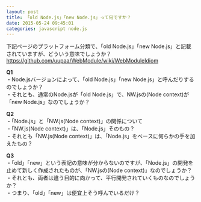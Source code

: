 ```yaml
---
layout: post
title: 「old Node.js」「new Node.js」って何ですか？
date: 2015-05-24 09:45:01
categories: javascript node.js
---
```

<p>下記ページのプラットフォーム分類で、「old Node.js」「new Node.js」と記載されていますが、どういう意味でしょうか？<br>
<a href="https://github.com/uupaa/WebModule/wiki/WebModuleIdiom" rel="nofollow">https://github.com/uupaa/WebModule/wiki/WebModuleIdiom</a></p>

<p><strong>Q1</strong><br>
・Node.jsバージョンによって、「old Node.js」「new Node.js」と呼んだりするのでしょうか？<br>
・それとも、通常のNode.jsが「old Node.js」で、NW.jsの(Node context)が「new Node.js」なのでしょうか？</p>

<p><strong>Q2</strong><br>
・「Node.js」と「NW.js(Node context)」の関係について<br>
・「NW.js(Node context)」は、「Node.js」そのもの？<br>
・それとも「NW.js(Node context)」は、「Node.js」をベースに何らかの手を加えたもの？</p>

<p><strong>Q3</strong><br>
・「old」「new」という表記の意味が分からないのですが、「Node.js」の開発を止めて新しく作成されたものが、「NW.jsの(Node context)」なのでしょうか？<br>
・それとも、両者は違う目的に向かって、平行開発されていくものなのでしょうか？<br>
・つまり、「old」「new」は便宜上そう呼んでいるだけ？</p>
